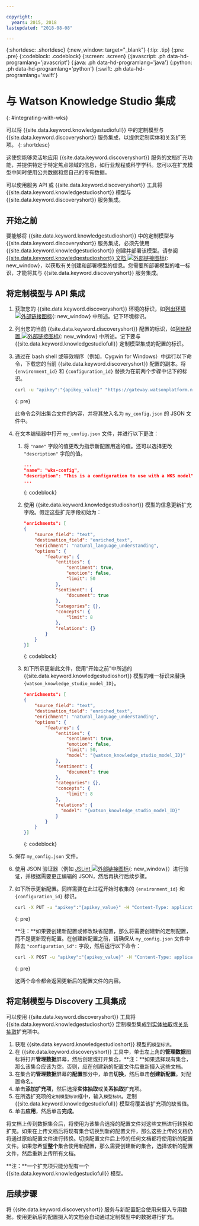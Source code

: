 ```yaml
---

copyright:
  years: 2015, 2018
lastupdated: "2018-08-08"

---
```


{:shortdesc: .shortdesc}
{:new_window: target="_blank"}
{:tip: .tip}
{:pre: .pre}
{:codeblock: .codeblock}
{:screen: .screen}
{:javascript: .ph data-hd-programlang='javascript'}
{:java: .ph data-hd-programlang='java'}
{:python: .ph data-hd-programlang='python'}
{:swift: .ph data-hd-programlang='swift'}

# 与 Watson Knowledge Studio 集成
{: #integrating-with-wks}

可以将 {{site.data.keyword.knowledgestudiofull}} 中的定制模型与 {{site.data.keyword.discoveryshort}} 服务集成，以提供定制实体和关系扩充项。
{: shortdesc}

这使您能够灵活地应用 {{site.data.keyword.discoveryshort}} 服务的文档扩充功能，并提供特定于特定焦点领域的信息，如行业规程或科学学科。您可以在扩充模型中同时使用公共数据和您自己的专有数据。

可以使用服务 API 或 {{site.data.keyword.discoveryshort}} 工具将 {{site.data.keyword.knowledgestudioshort}} 模型与 {{site.data.keyword.discoveryshort}} 服务集成。

## 开始之前

要能够将 {{site.data.keyword.knowledgestudioshort}} 中的定制模型与 {{site.data.keyword.discoveryshort}} 服务集成，必须先使用 {{site.data.keyword.knowledgestudioshort}} 创建并部署该模型。请参阅 [{{site.data.keyword.knowledgestudioshort}} 文档 ![外部链接图标](../../icons/launch-glyph.svg "外部链接图标")](https://console.bluemix.net/docs/services/knowledge-studio/tutorials-create-project.html#wks_tutintro){: new_window}，以获取有关创建和部署模型的信息。您需要所部署模型的唯一标识，才能将其与 {{site.data.keyword.discoveryshort}} 服务集成。

## 将定制模型与 API 集成

1.  获取您的 {{site.data.keyword.discoveryshort}} 环境的标识，如[列出环境 ![外部链接图标](../../icons/launch-glyph.svg "外部链接图标")](https://www.ibm.com/watson/developercloud/discovery/api/v1/#list_environments){: new_window} 中所述。记下环境标识。
1.  列出您的当前 {{site.data.keyword.discoveryshort}} 配置的标识，如[列出配置 ![外部链接图标](../../icons/launch-glyph.svg "外部链接图标")](https://www.ibm.com/watson/developercloud/discovery/api/v1/#list_configurations){: new_window} 中所述。记下要与 {{site.data.keyword.knowledgestudiofull}} 定制模型集成的配置的标识。
1.  通过在 bash shell 或等效程序（例如，Cygwin for Windows）中运行以下命令，下载您的当前 {{site.data.keyword.discoveryshort}} 配置的副本。将 `{environment_id}` 和 `{configuration_id}` 替换为在前两个步骤中记下的标识。

    ```bash
    curl -u "apikey":"{apikey_value}" "https://gateway.watsonplatform.net/discovery/api/v1/environments/{environment_id}/configurations/{configuration_id}?version=2017-11-07" > my_config.json
    ```
    {: pre}

    此命令会列出集合文件的内容，并将其放入名为 `my_config.json` 的 JSON 文件中。
1.  在文本编辑器中打开 `my_config.json` 文件，并进行以下更改：
    1.  将 `"name"` 字段的值更改为指示新配置用途的值。还可以选择更改 `"description"` 字段的值。

        ```json
        ...
        "name": "wks-config",
        "description": "This is a configuration to use with a WKS model",
        ...
        ```
        {: codeblock}

    1.  使用 {{site.data.keyword.knowledgestudioshort}} 模型的信息更新扩充字段。假定这些扩充字段初始为：

        ```json
        "enrichments": [
        {
            "source_field": "text",
            "destination_field": "enriched_text",
            "enrichment": "natural_language_understanding",
            "options": {
                "features": {
                    "entities": {
                        "sentiment": true,
                        "emotion": false,
                        "limit": 50
                    },
                    "sentiment": {
                        "document": true
                    },
                    "categories": {},
                    "concepts": {
                        "limit": 8
                    },
                    "relations": {}
                }
            }
        }]
        ```
        {: codeblock}

    1.  如下所示更新此文件，使用“开始之前”中所述的 {{site.data.keyword.knowledgestudioshort}} 模型的唯一标识来替换 `{watson_knowledge_studio_model_ID}`。

        ```json
        "enrichments": [
        {
            "source_field": "text",
            "destination_field": "enriched_text",
            "enrichment": "natural_language_understanding",
            "options": {
                "features": {
                    "entities": {
                        "sentiment": true,
                        "emotion": false,
                        "limit": 50,
                        "model": "{watson_knowledge_studio_model_ID}"
                    },
                    "sentiment": {
                        "document": true
                    },
                    "categories": {},
                    "concepts": {
                        "limit": 8
                    },
                    "relations": {
                      "model": "{watson_knowledge_studio_model_ID}"
                    }
                }
            }
        }]
        ```
        {: codeblock}

1.  保存 `my_config.json` 文件。
1.  使用 JSON 验证器（例如 [JSLint ![外部链接图标](../../icons/launch-glyph.svg "外部链接图标")](http://jslint.com){: new_window}）进行验证，并根据需要更正编辑的 JSON，然后再执行后续步骤。
1.  如下所示更新配置。同样需要在此过程开始时收集的 `{environment_id}` 和 `{configuration_id}` 标识。

    ```bash
    curl -X PUT -u "apikey":"{apikey_value}" -H "Content-Type: application/json" -d @my_config.json "https://gateway.watsonplatform.net/discovery/api/v1/environments/{environment_id}/configurations/{configuration_id}?version=2017-11-07"
    ```
    {: pre}

    **注：**如果要创建新配置或修改缺省配置，那么将需要创建新的定制配置，而不是更新现有配置。在创建新配置之前，请确保从 `my_config.json` 文件中除去 `"configuration_id":` 字段，然后运行以下命令：

    ```bash
    curl -X POST -u "apikey":"{apikey_value}" -H "Content-Type: application/json" -d @my_config.json "https://gateway.watsonplatform.net/discovery/api/v1/environments/{environment_id}/configurations?version=2017-11-07"
    ```
    {: pre}

    这两个命令都会返回更新后的配置文件的内容。

## 将定制模型与 Discovery 工具集成

可以使用 {{site.data.keyword.discoveryshort}} 工具将 {{site.data.keyword.knowledgestudioshort}} 定制模型集成到[实体抽取](/docs/services/discovery/building.html#entity-extraction)或[关系抽取](/docs/services/discovery/building.html#relation-extraction)扩充项中。

1. 获取 {{site.data.keyword.knowledgestudioshort}} 模型的`模型标识`。
1. 在 {{site.data.keyword.discoveryshort}} 工具中，单击左上角的**管理数据**图标将打开**管理数据**屏幕，然后创建或打开集合。**注：**如果选择现有集合，那么该集合应该为空。否则，应在创建新的配置文件后重新摄入这些文档。
1. 在集合的**管理数据**屏幕的**配置**部分中，单击**切换**，然后单击**创建新配置**。对配置命名。 
1. 单击**添加扩充项**，然后选择**实体抽取**或**关系抽取**扩充项。
1. 在所选扩充项的`定制模型标识`框中，输入`模型标识`。定制 {{site.data.keyword.knowledgestudiofull}} 模型将覆盖该扩充项的缺省值。 
1. 单击**应用**，然后单击**完成**。

将文档上传到数据集合后，将使用为该集合选择的配置文件对这些文档进行转换和扩充。如果在上传文档后将现有集合切换到新的配置文件，那么这些上传的文档仍将通过原始配置文件进行转换。切换配置文件后上传的任何文档都将使用新的配置文件。如果您希望**整个**集合使用新配置，那么需要创建新的集合，选择该新的配置文件，然后重新上传所有文档。

**注：**一个扩充项只能分配有一个 {{site.data.keyword.knowledgestudiofull}} 模型。

## 后续步骤

将 {{site.data.keyword.discoveryshort}} 服务与新配置配合使用来摄入专用数据。使用更新后的配置摄入的文档会自动通过定制模型中的数据进行扩充。
